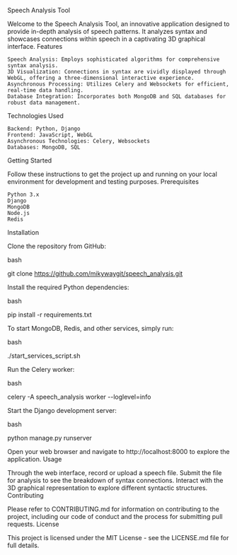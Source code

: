 Speech Analysis Tool

Welcome to the Speech Analysis Tool, an innovative application designed to provide in-depth analysis of speech patterns. It analyzes syntax and showcases connections within speech in a captivating 3D graphical interface.
Features

    Speech Analysis: Employs sophisticated algorithms for comprehensive syntax analysis.
    3D Visualization: Connections in syntax are vividly displayed through WebGL, offering a three-dimensional interactive experience.
    Asynchronous Processing: Utilizes Celery and Websockets for efficient, real-time data handling.
    Database Integration: Incorporates both MongoDB and SQL databases for robust data management.

Technologies Used

    Backend: Python, Django
    Frontend: JavaScript, WebGL
    Asynchronous Technologies: Celery, Websockets
    Databases: MongoDB, SQL

Getting Started

Follow these instructions to get the project up and running on your local environment for development and testing purposes.
Prerequisites

    Python 3.x
    Django
    MongoDB
    Node.js
    Redis

Installation

Clone the repository from GitHub:

bash

git clone https://github.com/mikywaygit/speech_analysis.git

Install the required Python dependencies:

bash

pip install -r requirements.txt

To start MongoDB, Redis, and other services, simply run:

bash

./start_services_script.sh

Run the Celery worker:

bash

celery -A speech_analysis worker --loglevel=info

Start the Django development server:

bash

python manage.py runserver

Open your web browser and navigate to http://localhost:8000 to explore the application.
Usage

Through the web interface, record or upload a speech file. Submit the file for analysis to see the breakdown of syntax connections. Interact with the 3D graphical representation to explore different syntactic structures.
Contributing

Please refer to CONTRIBUTING.md for information on contributing to the project, including our code of conduct and the process for submitting pull requests.
License

This project is licensed under the MIT License - see the LICENSE.md file for full details.